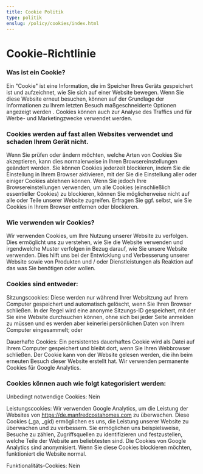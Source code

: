 ```yaml
---
title: Cookie Politik
type: politik
enslug: /policy/cookies/index.html
---
```


# Cookie-Richtlinie

### Was ist ein Cookie?

Ein "Cookie" ist eine Information, die im Speicher Ihres Geräts gespeichert ist und aufzeichnet, wie Sie sich auf einer Website bewegen. Wenn Sie diese Website erneut besuchen, können auf der Grundlage der Informationen zu Ihrem letzten Besuch maßgeschneiderte Optionen angezeigt werden . Cookies können auch zur Analyse des Traffics und für Werbe- und Marketingzwecke verwendet werden.

### Cookies werden auf fast allen Websites verwendet und schaden Ihrem Gerät nicht.

Wenn Sie prüfen oder ändern möchten, welche Arten von Cookies Sie akzeptieren, kann dies normalerweise in Ihren Browsereinstellungen geändert werden. Sie können Cookies jederzeit blockieren, indem Sie die Einstellung in Ihrem Browser aktivieren, mit der Sie die Einstellung aller oder einiger Cookies ablehnen können. Wenn Sie jedoch Ihre Browsereinstellungen verwenden, um alle Cookies (einschließlich essentieller Cookies) zu blockieren, können Sie möglicherweise nicht auf alle oder Teile unserer Website zugreifen. Erfragen Sie ggf. selbst, wie Sie Cookies in Ihrem Browser entfernen oder blockieren.

### Wie verwenden wir Cookies?

Wir verwenden Cookies, um Ihre Nutzung unserer Website zu verfolgen. Dies ermöglicht uns zu verstehen, wie Sie die Website verwenden und irgendwelche Muster verfolgen in Bezug darauf, wie Sie unsere Website verwenden. Dies hilft uns bei der Entwicklung und Verbesserung unserer Website sowie von Produkten und / oder Dienstleistungen als Reaktion auf das was Sie benötigen oder wollen.

### Cookies sind entweder:

Sitzungscookies: Diese werden nur während Ihrer Websitzung auf Ihrem Computer gespeichert und automatisch gelöscht, wenn Sie Ihren Browser schließen. In der Regel wird eine anonyme Sitzungs-ID gespeichert, mit der Sie eine Website durchsuchen können, ohne sich bei jeder Seite anmelden zu müssen und es werden aber keinerlei  persönlichen Daten von Ihrem Computer eingesammelt;  oder

Dauerhafte Cookies: Ein persistentes dauerhaftes Cookie wird als Datei auf Ihrem Computer gespeichert und bleibt dort, wenn Sie Ihren Webbrowser schließen. Der Cookie kann von der Website gelesen werden, die ihn beim erneuten Besuch dieser Website erstellt hat. Wir verwenden permanente Cookies für Google Analytics.

### Cookies können auch wie folgt kategorisiert werden:

Unbedingt notwendige Cookies: Nein

Leistungscookies: Wir verwenden Google Analytics, um die Leistung der Websites von https://de.manfredcostahomes.com zu überwachen. Diese Cookies (_ga, _gid) ermöglichen es uns, die Leistung unserer Website zu überwachen und zu verbessern. Sie ermöglichen uns beispielsweise, Besuche zu zählen, Zugriffsquellen zu identifizieren und festzustellen, welche Teile der Website am beliebtesten sind. Die Cookies von Google Analytics sind anonymisiert. Wenn Sie diese Cookies blockieren möchten, funktioniert die Website normal.

Funktionalitäts-Cookies: Nein
